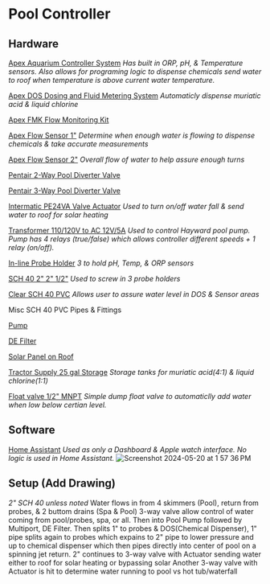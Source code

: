 # Pool Controller

## Hardware

[Apex Aquarium Controller System](https://www.bulkreefsupply.com/a3-apex-controller-system-neptune-systems.html?queryID=9409e28c16d811f17f7a58c95c82f18b&objectID=14772&indexName=brs_prod_m2_default_products)
_Has built in ORP, pH, & Temperature sensors.  Also allows for programing logic to dispense chemicals send water to roof when temperature is above current water temperature._

[Apex DOS Dosing and Fluid Metering System](https://www.bulkreefsupply.com/dos-dosing-and-fluid-metering-system-neptune-systems.html?queryID=0a9b3bd4c198aa5c6f5492fc08fee6e7&objectID=4120&indexName=brs_prod_m2_default_products)
_Automaticly dispense muriatic acid & liquid chlorine_

[Apex FMK Flow Monitoring Kit](https://www.bulkreefsupply.com/fmk-flow-monitoring-kit-neptune-systems.html?queryID=aa8d143f81925cfdd40c157b5db32515&objectID=6041&indexName=brs_prod_m2_default_products)

[Apex Flow Sensor 1"](https://www.bulkreefsupply.com/1-flow-sensor-fs100-neptune-systems.html?queryID=d609a56eb41403af2a0a9bc773b45af4&objectID=6044&indexName=brs_prod_m2_default_products)
_Determine when enough water is flowing to dispense chemicals & take accurate measurements_

[Apex Flow Sensor 2"](https://www.bulkreefsupply.com/2-flow-sensor-fs200-neptune-systems.html?queryID=e13cbb9b12136bece87a24e6f4661131&objectID=6043&indexName=brs_prod_m2_default_products)
_Overall flow of water to help assure enough turns_

[Pentair 2-Way Pool Diverter Valve](https://a.co/d/0Nok9Lb)

[Pentair 3-Way Pool Diverter Valve](https://a.co/d/gXk6q7s) 

[Intermatic PE24VA Valve Actuator](https://a.co/d/9ht9lFy)
_Used to turn on/off water fall & send water to roof for solar heating_

[Transformer 110/120V to AC 12V/5A](https://a.co/d/flX0aWJ)
_Used to control Hayward pool pump.  Pump has 4 relays (true/false) which allows controller different speeds + 1 relay (on/off)._

[In-line Probe Holder](https://www.bulkreefsupply.com/probe-holder.html)
_3 to hold pH, Temp, & ORP sensors_

[SCH 40 2" 2" 1/2"](https://a.co/d/533dbGo)
_Used to screw in 3 probe holders_

[Clear SCH 40 PVC](https://a.co/d/1xcCEcu)
_Allows user to assure water level in DOS & Sensor areas_

Misc SCH 40 PVC Pipes & Fittings

[Pump]()

[DE Filter]()

[Solar Panel on Roof](https://umasolar.com/solar-pool-heater/)

[Tractor Supply 25 gal Storage](https://www.tractorsupply.com/tsc/product/buyers-products-26-gallon-domed-storage-tank)
_Storage tanks for muriatic acid(4:1) & liquid chlorine(1:1)_

[Float valve 1/2" MNPT](https://a.co/d/8fwWH7V)
_Simple dump float valve to automaticlly add water when low below certian level._


## Software
[Home Assistant](https://www.home-assistant.io/)
_Used as only a Dashboard & Apple watch interface.  No logic is used in Home Assistant._
![Screenshot 2024-05-20 at 1 57 36 PM](https://github.com/drewbuerger/poolcontroller/assets/77402847/347d6c11-f8ef-4b85-9748-3a8f2756f847)


## Setup (Add Drawing)
_2" SCH 40 unless noted_
Water flows in from 4 skimmers (Pool), return from probes, & 2 buttom drains (Spa & Pool)
3-way valve allow control of water coming from pool/probes, spa, or all.
Then into Pool Pump followed by Multiport, DE Filter.
Then splits 1" to probes & DOS(Chemical Dispenser), 1" pipe splits again to probes which expains to 2" pipe to lower pressure and up to chemical dispenser which then pipes directly into center of pool on a spinning jet return. 
2" continues to 3-way valve with Actuator sending water either to roof for solar heating or bypassing solar
Another 3-way valve with Actuator is hit to determine water running to pool vs hot tub/waterfall

